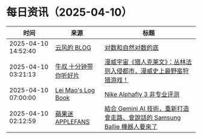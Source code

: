 ﻿# 每日资讯（2025-04-10）

|时间|来源|标题|
|---|---|---|
|2025-04-10 14:52:40|[云风的 BLOG](http://blog.codingnow.com/atom.xml)|[对数和自然对数的底](https://blog.codingnow.com/2025/04/log_e.html)|
|2025-04-10 03:21:13|[牛叔 十分钟带你听好片](https://getpodcast.xyz/data/ximalaya/11534451.xml)|[漫威宇宙《猎人克莱文》：丛林法则入侵都市，漫威史上最野蛮狩猎游戏！](https://www.ximalaya.com/sound/834432904)|
|2025-04-10 07:00:00|[Lei Mao's Log Book](https://leimao.github.io/atom.xml)|[Nike Alphafly 3 非专业评测](https://leimao.github.io/essay/Nike-Alphafly-3-%E9%9D%9E%E4%B8%93%E4%B8%9A%E8%AF%84%E6%B5%8B/)|
|2025-04-10 02:12:59|[蘋果迷 APPLEFANS](https://applefans.today/feed/)|[結合 Gemini AI 技術，重新打造會走路、會說話的 Samsung Ballie 機器人要來了](https://applefans.today/2025-04-samsung-ballie-robot-with-google/)|
